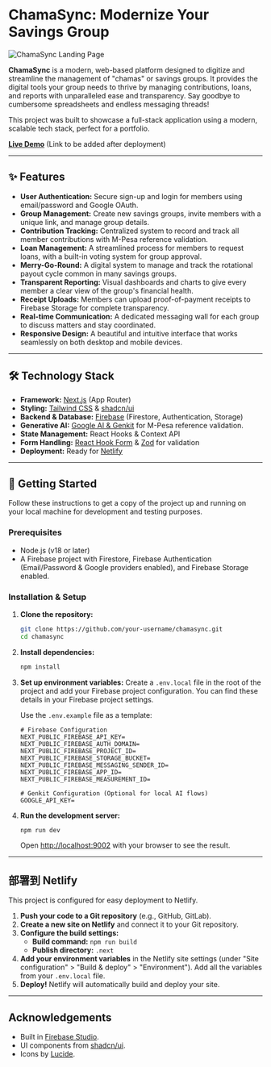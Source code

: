 # ChamaSync: Modernize Your Savings Group

![ChamaSync Landing Page](https://images.unsplash.com/photo-1555069855-e580a9adbf43?crop=entropy&cs=tinysrgb&fit=max&fm=jpg&ixid=M3w3NDE5ODJ8MHwxfHNlYXJjaHw4fHxjb21tdW5pdHklMjBtZWV0aW5nfGVufDB8fHx8MTc1OTQyMDg2OXww&ixlib=rb-4.1.0&q=80&w=1080)

**ChamaSync** is a modern, web-based platform designed to digitize and streamline the management of "chamas" or savings groups. It provides the digital tools your group needs to thrive by managing contributions, loans, and reports with unparalleled ease and transparency. Say goodbye to cumbersome spreadsheets and endless messaging threads!

This project was built to showcase a full-stack application using a modern, scalable tech stack, perfect for a portfolio.

**[Live Demo](https://your-deployment-link-here.com)** (Link to be added after deployment)

---

## ✨ Features

- **User Authentication:** Secure sign-up and login for members using email/password and Google OAuth.
- **Group Management:** Create new savings groups, invite members with a unique link, and manage group details.
- **Contribution Tracking:** Centralized system to record and track all member contributions with M-Pesa reference validation.
- **Loan Management:** A streamlined process for members to request loans, with a built-in voting system for group approval.
- **Merry-Go-Round:** A digital system to manage and track the rotational payout cycle common in many savings groups.
- **Transparent Reporting:** Visual dashboards and charts to give every member a clear view of the group's financial health.
- **Receipt Uploads:** Members can upload proof-of-payment receipts to Firebase Storage for complete transparency.
- **Real-time Communication:** A dedicated messaging wall for each group to discuss matters and stay coordinated.
- **Responsive Design:** A beautiful and intuitive interface that works seamlessly on both desktop and mobile devices.

---

## 🛠️ Technology Stack

- **Framework:** [Next.js](https://nextjs.org/) (App Router)
- **Styling:** [Tailwind CSS](https://tailwindcss.com/) & [shadcn/ui](https://ui.shadcn.com/)
- **Backend & Database:** [Firebase](https://firebase.google.com/) (Firestore, Authentication, Storage)
- **Generative AI:** [Google AI & Genkit](https://firebase.google.com/docs/genkit) for M-Pesa reference validation.
- **State Management:** React Hooks & Context API
- **Form Handling:** [React Hook Form](https://react-hook-form.com/) & [Zod](https://zod.dev/) for validation
- **Deployment:** Ready for [Netlify](https://www.netlify.com/)

---

## 🚀 Getting Started

Follow these instructions to get a copy of the project up and running on your local machine for development and testing purposes.

### Prerequisites

- Node.js (v18 or later)
- A Firebase project with Firestore, Firebase Authentication (Email/Password & Google providers enabled), and Firebase Storage enabled.

### Installation & Setup

1.  **Clone the repository:**
    ```bash
    git clone https://github.com/your-username/chamasync.git
    cd chamasync
    ```

2.  **Install dependencies:**
    ```bash
    npm install
    ```

3.  **Set up environment variables:**
    Create a `.env.local` file in the root of the project and add your Firebase project configuration. You can find these details in your Firebase project settings.

    Use the `.env.example` file as a template:
    ```env
    # Firebase Configuration
    NEXT_PUBLIC_FIREBASE_API_KEY=
    NEXT_PUBLIC_FIREBASE_AUTH_DOMAIN=
    NEXT_PUBLIC_FIREBASE_PROJECT_ID=
    NEXT_PUBLIC_FIREBASE_STORAGE_BUCKET=
    NEXT_PUBLIC_FIREBASE_MESSAGING_SENDER_ID=
    NEXT_PUBLIC_FIREBASE_APP_ID=
    NEXT_PUBLIC_FIREBASE_MEASUREMENT_ID=

    # Genkit Configuration (Optional for local AI flows)
    GOOGLE_API_KEY=
    ```

4.  **Run the development server:**
    ```bash
    npm run dev
    ```

    Open [http://localhost:9002](http://localhost:9002) with your browser to see the result.

---

## 部署到 Netlify

This project is configured for easy deployment to Netlify.

1.  **Push your code to a Git repository** (e.g., GitHub, GitLab).
2.  **Create a new site on Netlify** and connect it to your Git repository.
3.  **Configure the build settings:**
    - **Build command:** `npm run build`
    - **Publish directory:** `.next`
4.  **Add your environment variables** in the Netlify site settings (under "Site configuration" > "Build & deploy" > "Environment"). Add all the variables from your `.env.local` file.
5.  **Deploy!** Netlify will automatically build and deploy your site.

---

## Acknowledgements

- Built in [Firebase Studio](https://studio.firebase.google.com/).
- UI components from [shadcn/ui](https://ui.shadcn.com/).
- Icons by [Lucide](https://lucide.dev/).
